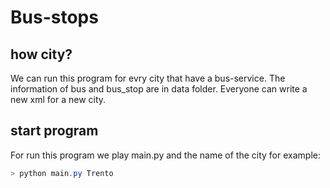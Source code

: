 # Bus-stops

## how city?
We can run this program for evry city that have a bus-service. The information of bus and bus_stop are in data folder.
Everyone can write a new xml for a new city.

## start program
For run this program we play main.py and the name of the city
for example:
```powershell
> python main.py Trento
```
